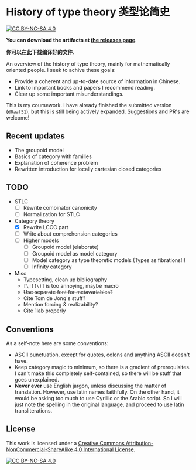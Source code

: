 # History of type theory 类型论简史

[![CC BY-NC-SA 4.0][cc-by-nc-sa-shield]][cc-by-nc-sa]

**You can download the artifacts at [the releases page](https://github.com/Trebor-Huang/history/releases)**.

**你可以在[此](https://github.com/Trebor-Huang/history/releases)下载编译好的文件**.

An overview of the history of type theory, mainly for mathematically oriented people. I seek to achive these goals:
- Provide a coherent and up-to-date source of information in Chinese.
- Link to important books and papers I recommend reading.
- Clear up some important misunderstandings.

This is my coursework. I have already finished the submitted version (`d0aaf51`), but this is still being actively expanded. Suggestions and PR's are welcome!

## Recent updates

- The groupoid model
- Basics of category with families
- Explanation of coherence problem
- Rewritten introduction for locally cartesian closed categories

## TODO

- STLC
  - [ ] Rewrite combinator canonicity
  - [ ] Normalization for STLC
- Category theory
  - [X] Rewrite LCCC part
  - [ ] Write about comprehension categories
  - [ ] Higher models
    - [ ] Groupoid model (elaborate)
    - [ ] Groupoid model as model category
    - [ ] Model category as type theoretic models (Types as fibrations!!)
    - [ ] Infinity category
- Misc
  - Typesetting, clean up bibliography
  - `[\![]\!]` is too annoying, maybe macro
  - ~~Use separate font for metavariables?~~
  - Cite Tom de Jong's stuff?
  - Mention forcing & realizability?
  - Cite 1lab properly

## Conventions

As a self-note here are some conventions:
- ASCII punctuation, except for quotes, colons and anything ASCII doesn't have.
- Keep category magic to minimum, so there is a gradient of prerequisites. I can't make this completely self-contained, so there will be stuff that goes unexplained.
- **Never ever** use English jargon, unless discussing the matter of translation. However, use latin names faithfully. On the other hand, it would be asking too much to use Cyrillic or the Arabic script. So I will just note the spelling in the original language, and proceed to use latin transliterations.

## License

This work is licensed under a
[Creative Commons Attribution-NonCommercial-ShareAlike 4.0 International License][cc-by-nc-sa].

[![CC BY-NC-SA 4.0][cc-by-nc-sa-image]][cc-by-nc-sa]

[cc-by-nc-sa]: http://creativecommons.org/licenses/by-nc-sa/4.0/
[cc-by-nc-sa-image]: https://licensebuttons.net/l/by-nc-sa/4.0/88x31.png
[cc-by-nc-sa-shield]: https://img.shields.io/badge/License-CC%20BY--NC--SA%204.0-lightgrey.svg
